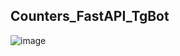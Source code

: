 ## Counters_FastAPI_TgBot

![image](https://github.com/DmPanf/Counters_FastAPI_TgBot/assets/99917230/462ee84c-4604-4c29-a399-4959b0da6b0e)
